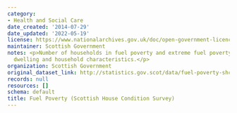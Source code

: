 ```yaml
---
category:
- Health and Social Care
date_created: '2014-07-29'
date_updated: '2022-05-19'
license: https://www.nationalarchives.gov.uk/doc/open-government-licence/version/3/
maintainer: Scottish Government
notes: <p>Number of households in fuel poverty and extreme fuel poverty by selected
  dwelling and household characteristics.</p>
organization: Scottish Government
original_dataset_link: http://statistics.gov.scot/data/fuel-poverty-shcs
records: null
resources: []
schema: default
title: Fuel Poverty (Scottish House Condition Survey)
---
```


